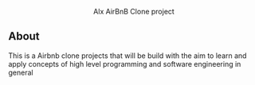 
<p align="center"> Alx AirBnB Clone project
    <br> 
</p>

## About <a name = "about"></a>

This is a Airbnb clone projects that will be build with the aim to learn and apply concepts of high level programming and software engineering in general


